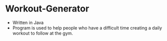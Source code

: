 # Workout-Generator
* Written in Java
* Program is used to help people who have a difficult time creating a daily workout to follow at the gym. 

